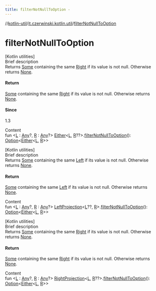 ```yaml
---
title: filterNotNullToOption -
---
```

//[kotlin-util](../index.md)/[it.czerwinski.kotlin.util](index.md)/[filterNotNullToOption](filter-not-null-to-option.md)



# filterNotNullToOption  
[Kotlin utilities]  
Brief description  
Returns [Some](-some/index.md) containing the same [Right](-right/index.md) if its value is not null. Otherwise returns [None](-none/index.md).  
  


#### Return  
[Some](-some/index.md) containing the same [Right](-right/index.md) if its value is not null. Otherwise returns [None](-none/index.md).  
  


#### Since  
1.3  
  
  
Content  
fun <[L](filter-not-null-to-option.md) : [Any](https://kotlinlang.org/api/latest/jvm/stdlib/kotlin/-any/index.html)?, [R](filter-not-null-to-option.md) : [Any](https://kotlinlang.org/api/latest/jvm/stdlib/kotlin/-any/index.html)?> [Either](-either/index.md)<[L](filter-not-null-to-option.md), [R](filter-not-null-to-option.md)??>.[filterNotNullToOption](filter-not-null-to-option.md)(): [Option](-option/index.md)<[Either](-either/index.md)<[L](filter-not-null-to-option.md), [R](filter-not-null-to-option.md)>>  


[Kotlin utilities]  
Brief description  
Returns [Some](-some/index.md) containing the same [Left](-left/index.md) if its value is not null. Otherwise returns [None](-none/index.md).  
  


#### Return  
[Some](-some/index.md) containing the same [Left](-left/index.md) if its value is not null. Otherwise returns [None](-none/index.md).  
  
  
Content  
fun <[L](filter-not-null-to-option.md) : [Any](https://kotlinlang.org/api/latest/jvm/stdlib/kotlin/-any/index.html)?, [R](filter-not-null-to-option.md) : [Any](https://kotlinlang.org/api/latest/jvm/stdlib/kotlin/-any/index.html)?> [LeftProjection](-left-projection/index.md)<[L](filter-not-null-to-option.md)??, [R](filter-not-null-to-option.md)>.[filterNotNullToOption](filter-not-null-to-option.md)(): [Option](-option/index.md)<[Either](-either/index.md)<[L](filter-not-null-to-option.md), [R](filter-not-null-to-option.md)>>  


[Kotlin utilities]  
Brief description  
Returns [Some](-some/index.md) containing the same [Right](-right/index.md) if its value is not null. Otherwise returns [None](-none/index.md).  
  


#### Return  
[Some](-some/index.md) containing the same [Right](-right/index.md) if its value is not null. Otherwise returns [None](-none/index.md).  
  
  
Content  
fun <[L](filter-not-null-to-option.md) : [Any](https://kotlinlang.org/api/latest/jvm/stdlib/kotlin/-any/index.html)?, [R](filter-not-null-to-option.md) : [Any](https://kotlinlang.org/api/latest/jvm/stdlib/kotlin/-any/index.html)?> [RightProjection](-right-projection/index.md)<[L](filter-not-null-to-option.md), [R](filter-not-null-to-option.md)??>.[filterNotNullToOption](filter-not-null-to-option.md)(): [Option](-option/index.md)<[Either](-either/index.md)<[L](filter-not-null-to-option.md), [R](filter-not-null-to-option.md)>>  



